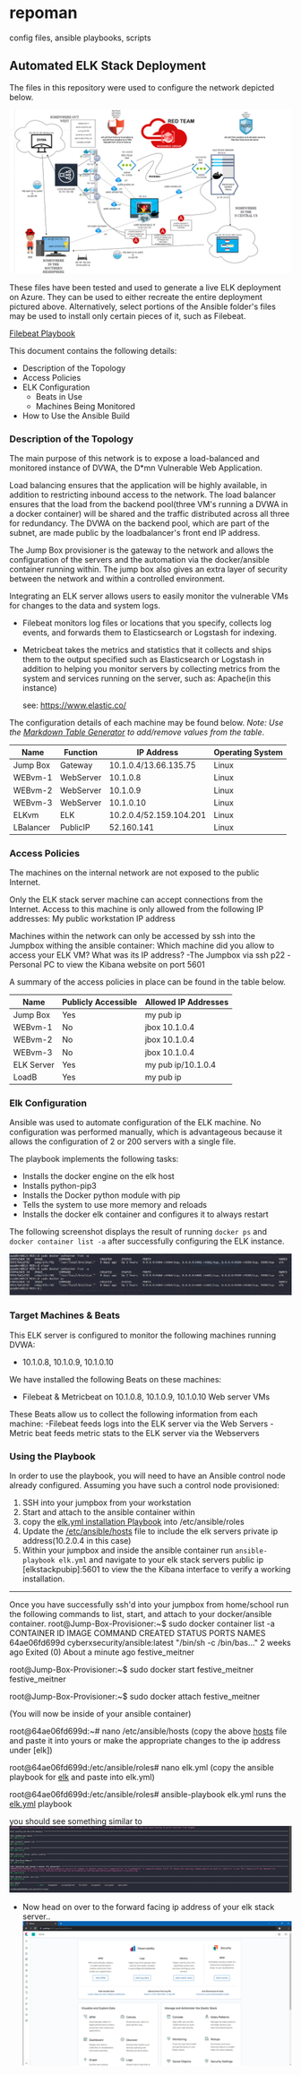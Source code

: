 

# repoman
config files, ansible playbooks, scripts

## Automated ELK Stack Deployment

The files in this repository were used to configure the network depicted below.

![alt text](https://raw.githubusercontent.com/weavermike012/repoman/main/Diagrams/azurenet.jpg)

These files have been tested and used to generate a live ELK deployment on Azure. They can be used to either recreate the entire deployment pictured above. Alternatively, select portions of the Ansible folder's files may be used to install only certain pieces of it, such as Filebeat.

[Filebeat Playbook](https://github.com/weavermike012/repoman/blob/main/Ansible/filebeat-playbook.yml)


This document contains the following details:
- Description of the Topology
- Access Policies
- ELK Configuration
  - Beats in Use
  - Machines Being Monitored
- How to Use the Ansible Build


### Description of the Topology

The main purpose of this network is to expose a load-balanced and monitored instance of DVWA, the D*mn Vulnerable Web Application.

Load balancing ensures that the application will be highly available, in addition to restricting inbound access to the network.
   The load balancer ensures that the load from the backend pool(three VM's running a DVWA in a docker container) will be shared and the traffic distributed across all three for redundancy. The DVWA on the backend pool, which are part of the subnet, are made public by the loadbalancer's front end IP address. 

  The Jump Box provisioner is the gateway to the network and allows the configuration of the servers and the automation via the docker/ansible container running within. The jump box also gives an extra layer of security between the network and within a controlled environment.

Integrating an ELK server allows users to easily monitor the vulnerable VMs for changes to the data and system logs.
- Filebeat monitors log files or locations that you specify, collects log events, and forwards them to Elasticsearch or Logstash for indexing. 

- Metricbeat takes the metrics and statistics that it collects and ships them to the output specified such as Elasticsearch or Logstash in addition to helping you monitor servers by collecting metrics from the system and services running on the server, such as: Apache(in this instance)

   see: https://www.elastic.co/

The configuration details of each machine may be found below.
_Note: Use the [Markdown Table Generator](http://www.tablesgenerator.com/markdown_tables) to add/remove values from the table_.

| Name     | Function | IP Address | Operating System |
|----------|----------|------------|------------------|
| Jump Box | Gateway  | 10.1.0.4/13.66.135.75  | Linux            |
| WEBvm-1  | WebServer| 10.1.0.8   | Linux            |
| WEBvm-2  | WebServer| 10.1.0.9   | Linux            |
| WEBvm-3  | WebServer| 10.1.0.10  | Linux            |
| ELKvm    | ELK      | 10.2.0.4/52.159.104.201   | Linux            |
| LBalancer| PublicIP | 52.160.141 | Linux            |
### Access Policies

The machines on the internal network are not exposed to the public Internet. 

Only the ELK stack server machine can accept connections from the Internet. Access to this machine is only allowed from the following IP addresses: My public workstation IP address

Machines within the network can only be accessed by ssh into the Jumpbox withing the ansible container: Which machine did you allow to access your ELK VM? What was its IP address?
   -The Jumpbox via ssh p22
   -Personal PC to view the Kibana website on port 5601

A summary of the access policies in place can be found in the table below.

| Name     | Publicly Accessible | Allowed IP Addresses |
|----------|---------------------|----------------------|
| Jump Box | Yes                 | my pub ip            |
| WEBvm-1  | No                  | jbox 10.1.0.4        |
| WEBvm-2  | No                  | jbox 10.1.0.4        |
| WEBvm-3  | No                  | jbox 10.1.0.4        |
|ELK Server| Yes                 | my pub ip/10.1.0.4   |
| LoadB    | Yes                 | my pub ip            |

### Elk Configuration

Ansible was used to automate configuration of the ELK machine. No configuration was performed manually, which is advantageous because it allows the configuration of 2 or 200 servers with a single file.

The playbook implements the following tasks:
- Installs the docker engine on the elk host
- Installs python-pip3
- Installs the Docker python module with pip
- Tells the system to use more memory and reloads
- Installs the docker elk container and configures it to always restart 

The following screenshot displays the result of running `docker ps` and `docker container list -a` after successfully configuring the ELK instance.

![alt text](https://raw.githubusercontent.com/weavermike012/repoman/main/Images/docker_ps_output.png)

### Target Machines & Beats
This ELK server is configured to monitor the following machines running DVWA:
- 10.1.0.8, 10.1.0.9, 10.1.0.10

We have installed the following Beats on these machines:
- Filebeat & Metricbeat on 10.1.0.8, 10.1.0.9, 10.1.0.10 Web server VMs

These Beats allow us to collect the following information from each machine:
-Filebeat feeds logs into the ELK server via the Web Servers
-Metric beat feeds metric stats to the ELK server via the Webservers

### Using the Playbook
In order to use the playbook, you will need to have an Ansible control node already configured. Assuming you have such a control node provisioned: 

  1) SSH into your jumpbox from your workstation
  2) Start and attach to the ansible container within
  3) copy the [elk.yml installation Playbook](https://github.com/weavermike012/repoman/blob/main/Ansible/elk.yml) into /etc/ansible/roles
  4) Update the [/etc/ansible/hosts](https://github.com/weavermike012/repoman/blob/main/Ansible/hosts.yml) file to include the elk servers private ip address(10.2.0.4 in this case)
  5) Within your jumpbox and inside the ansible container run `ansible-playbook elk.yml` and navigate to your elk stack servers public ip [elkstackpubip]:5601 to view the the Kibana interface to verify a working installation.

  
 ----------------------------------------------
 Once you have successfully ssh'd into your jumpbox from home/school run the following commands to list, start, and attach to your docker/ansible container.
root@Jump-Box-Provisioner:~$ sudo docker container list -a
CONTAINER ID   IMAGE                           COMMAND                  CREATED       STATUS                          PORTS     NAMES
64ae06fd699d   cyberxsecurity/ansible:latest   "/bin/sh -c /bin/bas…"   2 weeks ago   Exited (0) About a minute ago             festive_meitner

root@Jump-Box-Provisioner:~$ sudo docker start festive_meitner
festive_meitner

root@Jump-Box-Provisioner:~$ sudo docker attach festive_meitner

(You will now be inside of your ansible container) 

root@64ae06fd699d:~# nano /etc/ansible/hosts
  (copy the above [hosts](https://github.com/weavermike012/repoman/blob/main/Ansible/hosts.yml) file and paste it into yours or make the appropriate changes to the ip address under [elk])
  
root@64ae06fd699d:/etc/ansible/roles# nano elk.yml
  (copy the ansible playbook for [elk](https://github.com/weavermike012/repoman/blob/main/Ansible/elk.yml) and paste into elk.yml)
  
root@64ae06fd699d:/etc/ansible/roles# ansible-playbook elk.yml
runs the [elk.yml](https://github.com/weavermike012/repoman/blob/main/Ansible/elk.yml) playbook

 you should see something similar to
  ![alt text](https://raw.githubusercontent.com/weavermike012/repoman/main/Images/elkplaybookrun.jpg)
 
 

 - Now head on over to the forward facing ip address of your elk stack server..
![alt text](https://raw.githubusercontent.com/weavermike012/repoman/main/Images/kibana.jpg)

  
  
  


 
 
